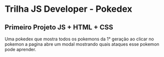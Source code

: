 # Trilha JS Developer - Pokedex
## Primeiro Projeto JS + HTML + CSS
Uma pokedex que mostra todos os pokemons da 1° geração
ao clicar no pokemon a pagina abre um modal mostrando quais ataques esse pokemon pode aprender.